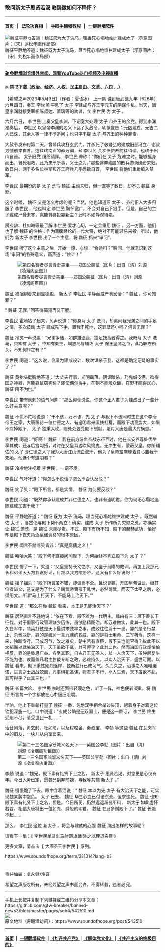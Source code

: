 ### 敢问新太子思贤若渴 教魏徵如何不释怀？
------------------------

#### [首页](https://github.com/gfw-breaker/banned-news3/blob/master/README.md) &nbsp;&nbsp;|&nbsp;&nbsp; [法轮功真相](https://github.com/begood0513/basic/blob/master/README.md)  &nbsp;&nbsp;|&nbsp;&nbsp; [手把手翻墙教程](https://github.com/gfw-breaker/guides/wiki)  &nbsp;&nbsp;|&nbsp;&nbsp; [一键翻墙软件](https://github.com/gfw-breaker/nogfw/blob/master/README.md)  



<div><img alt="魏征平静地答道：魏征既为太子洗马，理当死心塌地维护建成太子（示意图片：〔宋〕刘松年画作局部）" src="https://img.soundofhope.org/2023-03/1677874016919.jpg"/>
<br/><figcaption class="caption">
 魏征平静地答道：魏征既为太子洗马，理当死心塌地维护建成太子（示意图片：〔宋〕刘松年画作局部）
</figcaption></div><hr/>

#### [ 🎬  免翻墙浏览墙外禁闻、观看YouTube热门视频及电视直播](https://github.com/gfw-breaker/HelloWorld)

#### [ 💥  禁书下载（政治、经济、人权、民主自由、文革、六四 ...）](https://github.com/gfw-breaker/books/blob/master/README.md)

<div><div class="Content__Wrapper sc-1bvya0-0 elmmKw article_body" data-checkusr="" itemprop="articleBody">
 <div id="post_place_1">
 </div>
 <p class="meta-top">
  <span class="meta">
   【希望之声2023年5月9日】（作者：夏语冰）
  </span>
  <ok href="https://www.soundofhope.org/post/542507">
   上一集
  </ok>
  讲到唐武德九年（626年）六月四日，秦王
  <ok href="/term/5017">
   李世民
  </ok>
  平息了
  <ok href="/term/9370">
   太子
  </ok>
  李建成与齐王李元吉的阴谋作乱。当天，唐皇李渊就接受宰相陈叔达、萧瑀等的劝谏，立
  <ok href="/term/5017">
   李世民
  </ok>
  为
  <ok href="/term/9370">
   太子
  </ok>
  。
 </p>
 <p>
  六月六日，
  <ok href="/term/5017">
   李世民
  </ok>
  上奏父皇李渊，下诏宽大处理
  <ok href="/term/9370">
   太子
  </ok>
  和齐王的余党。得到李渊准奏后，
  <ok href="/term/5017">
   李世民
  </ok>
  以皇帝李渊的名义下达了大赦令，明确宣告：元凶建成、元吉二人已诛，其余人等一律不予追问；也只字不提
  <ok href="/term/9370">
   太子
  </ok>
  与齐王的种种罪责。
 </p>
 <p>
  大赦令发布的第二天，曾带兵攻打玄武门，并杀死了敬君弘的建成旧部冯立、谢叔方便前来自首。逃往终南山的薛万彻，经
  <ok href="/term/5017">
   李世民
  </ok>
  几次派使者前往诏谕，也终于出山自首。
  <ok href="/term/321784">
   太子旧党
  </ok>
  纷纷请罪。
  <ok href="/term/5017">
   李世民
  </ok>
  却称：“你们在
  <ok href="/term/9370">
   太子
  </ok>
  危难之时，能够挺身而出，冒死相救，此乃忠于所事，义士之为。”那些逃奔藏匿的散兵游勇纷纷来归。数日内，两千多名长林军和齐王府兵几乎悉数自首，
  <ok href="/term/5017">
   李世民
  </ok>
  将他们重新编入禁军。
 </p>
 <p>
  <ok href="/term/5017">
   李世民
  </ok>
  最期盼的是
  <ok href="/term/9370">
   太子
  </ok>
  洗马
  <ok href="/term/15385">
   魏征
  </ok>
  主动来归，但一直等了数日，却不见
  <ok href="/term/15385">
   魏征
  </ok>
  身影。
 </p>
 <p>
  这个时候，
  <ok href="/term/15385">
   魏征
  </ok>
  又是怎么考虑的呢？当然，他也知道原
  <ok href="/term/9370">
   太子
  </ok>
  、齐府旧人大多归服了
  <ok href="/term/5017">
   李世民
  </ok>
  ，他也料定
  <ok href="/term/5017">
   李世民
  </ok>
  胸怀宽广，不会对自己下狠手。但是，自己的主子建成尸骨未寒，岂能转身投靠新主？此时不如静观待变。
 </p>
 <p>
  房玄龄、杜如晦等最了解
  <ok href="/term/5017">
   李世民
  </ok>
  爱才心切，一定会重用
  <ok href="/term/15385">
   魏征
  </ok>
  。另一方面，他们也了解
  <ok href="/term/15385">
   魏征
  </ok>
  的性格：作为满腹经纶的一代大贤，绝对不可能轻易来投。所以，他们为
  <ok href="/term/636627">
   新太子
  </ok>
  <ok href="/term/5017">
   李世民
  </ok>
  出了一个主意，将
  <ok href="/term/15385">
   魏征
  </ok>
  抓来“审问”。
 </p>
 <p>
  <ok href="/term/5017">
   李世民
  </ok>
  听了这个主意之后，开始一惊，心想：“合适吗？”瞬间，他就意识到这场“审问”的特殊意义，高声道：“妙计！”
 </p>
 <figure class="OImage__StyledFigure-sc-1lfley0-0 jWYblU">
  <img alt="第四名智者尽言青史美臣——郑国公魏征（图片：出自〔清〕刘源《凌烟阁臣图》） ​" src="https://img.soundofhope.org/2023-03/1677869286207.jpeg"/>
  <br/><figcaption>
   第四名智者尽言青史美臣——郑国公魏征（图片：出自〔清〕刘源《凌烟阁臣图》） ​
  </figcaption>
 </figure>
 <p>
  <ok href="/term/15385">
   魏征
  </ok>
  被捆绑着来到显德殿，
  <ok href="/term/636627">
   新太子
  </ok>
  <ok href="/term/5017">
   李世民
  </ok>
  平静而威严地发话：“
  <ok href="/term/15385">
   魏征
  </ok>
  ，你可知罪？”
 </p>
 <p>
  “
  <ok href="/term/15385">
   魏征
  </ok>
  无罪。”回答得简短而又干脆。
 </p>
 <p>
  <ok href="/term/5017">
   李世民
  </ok>
  霍地站了起来，厉声说道：“你身为
  <ok href="/term/9370">
   太子
  </ok>
  洗马，却离间我兄弟之间的手足之情，多次鼓动
  <ok href="/term/9370">
   太子
  </ok>
  建成先下手，置我于死地，这罪孽还小吗？何言无罪？”
 </p>
 <p>
  <ok href="/term/15385">
   魏征
  </ok>
  冷笑一声说道：“兄弟争储，如群雄逐鹿，捷足技高者得之。我既为
  <ok href="/term/9370">
   太子
  </ok>
  洗马，只知有
  <ok href="/term/9370">
   太子
  </ok>
  ，不知有秦王，竭忠尽智辅佐
  <ok href="/term/9370">
   太子
  </ok>
  保住皇储之位，此乃职守所关，不知何罪之有？”
 </p>
 <p>
  <ok href="/term/5017">
   李世民
  </ok>
  喝道：“这么说，你屡为建成设计，数次谋杀于我，这都是确定无疑的事实了？”
 </p>
 <p>
  <ok href="/term/15385">
   魏征
  </ok>
  竟抬头挺胸地答道：“大丈夫行事，光明磊落。阴谋暗杀，乃鬼蜮伎俩。欲得国之神器，岂能靠鼠窃狗偷？即使偶尔得手，在朝不能服众臣，在野不能得民心，
  <ok href="/term/15385">
   魏征
  </ok>
  所不为也。”
 </p>
 <p>
  <ok href="/term/5017">
   李世民
  </ok>
  带有讽刺的语气问道：“那么你倒说说，你这个正人君子为建成出了一些什么好主意呢？”
 </p>
 <p>
  <ok href="/term/15385">
   魏征
  </ok>
  不慌不忙地说道：“千不该，万不该，先
  <ok href="/term/9370">
   太子
  </ok>
  与殿下不该同时生在这个李唐帝王之家。大唐亟待一位仁德之人、有道明君来匡扶社稷。而殿下功高势大，如果不除掉殿下，
  <ok href="/term/9370">
   太子
  </ok>
  独秉大政，则处处要受殿下制肘，那对大唐是最大的祸患。”
 </p>
 <p>
  <ok href="/term/5017">
   李世民
  </ok>
  喝道：“好啊！
  <ok href="/term/15385">
   魏征
  </ok>
  ！我在前方浴血奋战东征西讨，他在长安养尊处优坐享其成，还与后宫勾搭，时时在父皇耳边吹风捣鬼，无中生有，蒙蔽父皇。你所辅佐的
  <ok href="/term/9370">
   太子
  </ok>
  是仁德之人？我为大唐江山流血流汗，他为了皇帝宝座昧着良心置我于死地，他像个有道明君？”
 </p>
 <p>
  <ok href="/term/15385">
   魏征
  </ok>
  冷冷地注视着
  <ok href="/term/5017">
   李世民
  </ok>
  ，一语不发。
 </p>
 <p>
  <ok href="/term/5017">
   李世民
  </ok>
  气吁吁道：“你怎么不说话？怎么不否认反驳？”
 </p>
 <p>
  <ok href="/term/15385">
   魏征
  </ok>
  笑了笑：“殿下所言，都是实情，
  <ok href="/term/15385">
   魏征
  </ok>
  为何要反驳？”
 </p>
 <p>
  <ok href="/term/5017">
   李世民
  </ok>
  问道：“既然你承认建成并非仁德之人，也非有道明君，你为何死心塌地追随建成加害于我？”
 </p>
 <p>
  <ok href="/term/15385">
   魏征
  </ok>
  平静地答道：“
  <ok href="/term/15385">
   魏征
  </ok>
  既为
  <ok href="/term/9370">
   太子
  </ok>
  洗马，理当死心塌地维护建成
  <ok href="/term/9370">
   太子
  </ok>
  。既然辅佐
  <ok href="/term/9370">
   太子
  </ok>
  ，自然便与殿下势不两立！确实，建成
  <ok href="/term/9370">
   太子
  </ok>
  所作所为欠缺之处，亦确实让
  <ok href="/term/15385">
   魏征
  </ok>
  羞愧，是
  <ok href="/term/15385">
   魏征
  </ok>
  未能尽责。不过，殿下有所不知，殿下的赫赫武功，恰好却是殿下丧失角逐皇储资格的根本原因。”
 </p>
 <p>
  <ok href="/term/5017">
   李世民
  </ok>
  闻言不禁啼笑皆非：“真是腐儒之论！”
 </p>
 <p>
  <ok href="/term/15385">
   魏征
  </ok>
  哈哈大笑：“殿下何不直接问问陛下，为何始终不肯立殿下为
  <ok href="/term/9370">
   太子
  </ok>
  ？”
 </p>
 <p>
  <ok href="/term/5017">
   李世民
  </ok>
  愣了一下，笑道：“父皇坚持长幼之序，又鉴于前隋的教训，再加上我那兄长和弟弟天天为我说好话，自然以我为隋炀帝，这又有什么好说的？”
 </p>
 <p>
  <ok href="/term/15385">
   魏征
  </ok>
  摇了摇头：“殿下所言虽不错，却偏而不全。且说曹魏，开国皇帝谥武，继其位者谥文，这又是为了什么？魏武帝曹操于乱世，必然尚武，而天下太平之后，必须用文。所谓‘马上打天下，不能马上治天下。’”
 </p>
 <p>
  <ok href="/term/5017">
   李世民
  </ok>
  道：“那么在你
  <ok href="/term/15385">
   魏征
  </ok>
  看来，本王是无能治天下？”
 </p>
 <p>
  <ok href="/term/15385">
   魏征
  </ok>
  居然直言不韪地说：“依在下看，殿下难为一代明主。缘由有三：殿下善长于征伐，对于国家行政管理缺少历练，虽欲励精图治，却万难做实，此其一也。殿下久在军中，领兵打仗是天下最讲求效率之事，成败往往系于一发，靠的是令行禁止，杀伐决断，靠的是统帅一言九鼎的权威，靠的是将士用命、三军听令。这样一来，独断专行，已成习气，改之难矣，朝中若有直臣，殿下又岂能容得？故此不以文韬而以武略治天下，天下虽欲不乱，其可得乎？此其二也。然而治国行政却恰恰相反，靠的是集思广益、各尽其职，自古君王无圣人，以一人治天下，虽仲尼复生不能为也。故而盖凡君主独裁专断之政，必难持久，以众人治天下，盛世可期。以
  <ok href="/term/15385">
   魏征
  </ok>
  看来，殿下秉性刚烈强悍，独断独行已成习气。久而久之，治事之人唯唯诺诺，进言之士战战兢兢，凡事惧犯圣讳，则君子不行，小人生焉，天下虽欲不乱，其可得乎？此其三也！”
 </p>
 <p>
  <ok href="/term/15385">
   魏征
  </ok>
  长篇大论，
  <ok href="/term/5017">
   李世民
  </ok>
  初时还面带轻蔑之色，听了一阵，神色便转凝重，将
  <ok href="/term/15385">
   魏征
  </ok>
  所言每一个字都放在心中细细咀嚼。
 </p>
 <p>
  半晌，他上下重新打量了
  <ok href="/term/15385">
   魏征
  </ok>
  一番，忽地双手相合举过头顶，躬着身子对着这位钦犯深施一礼，口中说道：“玄成公确是无双国士，便是这一番话，
  <ok href="/term/5017">
   李世民
  </ok>
  终生受用不尽，请受世民一礼……”
 </p>
 <p>
  话音刚落，房玄龄、杜如晦，以及程咬金、秦叔宝、
  <ok href="/term/589289">
   李𪟝
  </ok>
  等这些
  <ok href="/term/15385">
   魏征
  </ok>
  在瓦岗军中的旧友，一块儿从内室出来。
 </p>
 <figure class="OImage__StyledFigure-sc-1lfley0-0 jWYblU">
  <img alt="第二十三名国家长城义名天下——英国公李𪟝（图片：出自〔清〕刘源《凌烟阁功臣图》）" src="https://img.soundofhope.org/2023-03/1677870498751.jpeg"/>
  <br/><figcaption>
   第二十三名国家长城义名天下——英国公李𪟝（图片：出自〔清〕刘源《凌烟阁功臣图》）
  </figcaption>
 </figure>
 <p>
  <ok href="/term/589289">
   李𪟝
  </ok>
  说道：“魏兄，殿下素有礼贤下士之名，
  <ok href="/term/636627">
   新太子
  </ok>
  思贤若渴，对您更是心仪有年。今日大势已定，愿魏兄捐弃前嫌，与我等共辅
  <ok href="/term/636627">
   新太子
  </ok>
  。”
 </p>
 <p>
  <ok href="/term/15385">
   魏征
  </ok>
  慢慢跪了下去，眼中含着泪说：“
  <ok href="/term/15385">
   魏征
  </ok>
  本以为先
  <ok href="/term/9370">
   太子
  </ok>
  有大治天下之能，可实现魏某胸中抱负。
  <ok href="/term/9370">
   太子
  </ok>
  已去，
  <ok href="/term/15385">
   魏征
  </ok>
  毕生心血已付诸东流，但求速死。
  <ok href="/term/15385">
   魏征
  </ok>
  也知殿下素有礼贤下士之名，但是，今日所见，仍然远远超出所料，
  <ok href="/term/636627">
   新太子
  </ok>
  如此虚怀若谷，相信大唐将出一位如尧、舜般的明君。
  <ok href="/term/15385">
   魏征
  </ok>
  在此多谢殿下了。”
  <ok href="/term/15385">
   魏征
  </ok>
  长跪不起……
 </p>
 <p>
  那么，
  <ok href="/term/5017">
   李世民
  </ok>
  这位
  <ok href="/term/636627">
   新太子
  </ok>
  ，将会与建成的心腹
  <ok href="/term/15385">
   魏征
  </ok>
  演出怎样的故事呢？
 </p>
 <p>
  请看下一集：《
  <ok href="https://www.soundofhope.org/post/546002?lang=b5">
   李世民单骑出马射落旗幡 晓之以理退突厥
  </ok>
  》
 </p>
 <p>
  更多文章，请点击【
  <ok href="https://www.soundofhope.org/term/281314">
   大唐圣王李世民
  </ok>
  】系列。
 </p>
 <p>
  <ok href="https://www.soundofhope.org/term/281314?lang=b5">
   https://www.soundofhope.org/term/281314?lang=b5
  </ok>
 </p>
 <h1>
 </h1>
 <p class="meta-btm">
  责任编辑：吴永健/净音
 </p>
 <p class="meta-btm">
  希望之声版权所有，未经希望之声书面允许，不得转载，违者必究。
 </p>
</div>
</div>
<hr/>
手机上长按并复制下列链接或二维码分享本文章：<br/>
https://github.com/gfw-breaker/banned-news3/blob/master/pages/soh4/542510.md <br/>
<a href='https://github.com/gfw-breaker/banned-news3/blob/master/pages/soh4/542510.md'><img src='https://github.com/gfw-breaker/banned-news3/blob/master/pages/soh4/542510.md.png'/></a> <br/>
原文地址（需翻墙访问）：https://www.soundofhope.org/post/542510


------------------------
#### [首页](https://github.com/gfw-breaker/banned-news3/blob/master/README.md) &nbsp;|&nbsp; [一键翻墙软件](https://github.com/gfw-breaker/nogfw/blob/master/README.md) &nbsp;| [《九评共产党》](https://github.com/gfw-breaker/9ping.md/blob/master/README.md#九评之一评共产党是什么) | [《解体党文化》](https://github.com/gfw-breaker/jtdwh.md/blob/master/README.md) | [《共产主义的终极目的》](https://github.com/gfw-breaker/gczydzjmd.md/blob/master/README.md)


<img src='http://gfw-breaker.win/banned-news3/pages/soh4/542510.md' width='0px' height='0px'/>